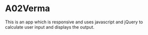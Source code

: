 # A02Verma
This is an app which is responsive and uses javascript and jQuery to calculate user input and displays the output.
